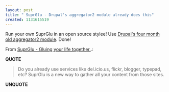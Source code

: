 ```yaml
---
layout: post
title: " SuprGlu - Drupal's aggregator2 module already does this"
created: 1131615519
---
```

<p>Run your own SuprGlu in an open source stylee! Use <a href="http://drupal.org/node/32384">Drupal's four month old aggregator2 module</a>. Done!</p>
<p>From <a href="http://www.suprglu.com/">SuprGlu - Gluing your life together.</a>.:</p>
<p><b>QUOTE</b></p><blockquote>Do you already use services like del.icio.us, flickr, blogger, typepad, etc? SuprGlu is a new way to gather all your content from those sites. </blockquote><p><b>UNQUOTE</b></p>



